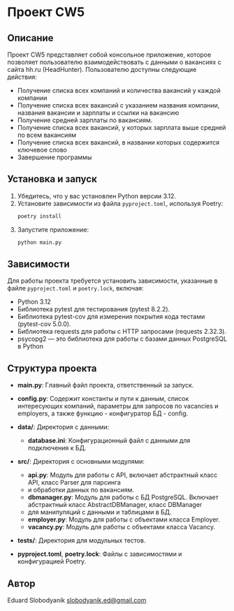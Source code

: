 # Проект CW5

## Описание
Проект CW5 представляет собой консольное приложение, которое позволяет пользователю взаимодействовать с данными о вакансиях с сайта hh.ru (HeadHunter). Пользователю доступны следующие действия:
- Получение списка всех компаний и количества вакансий у каждой компании
- Получение списка всех вакансий с указанием названия компании, названия вакансии и зарплаты и ссылки на вакансию
- Получение средней зарплаты по вакансиям.
- Получение списка всех вакансий, у которых зарплата выше средней по всем вакансиям
- Получение списка всех вакансий, в названии которых содержится ключевое слово
- Завершение программы

## Установка и запуск
1. Убедитесь, что у вас установлен Python версии 3.12.
2. Установите зависимости из файла `pyproject.toml`, используя Poetry:
    ```bash
    poetry install
    ```
3. Запустите приложение:
    ```bash
    python main.py
    ```

## Зависимости
Для работы проекта требуется установить зависимости, указанные в файле `pyproject.toml` и `poetry.lock`, включая:

- Python 3.12
- Библиотека pytest для тестирования (pytest 8.2.2).
- Библиотека pytest-cov для измерения покрытия кода тестами (pytest-cov 5.0.0).
- Библиотека requests для работы с HTTP запросами (requests 2.32.3).
- psycopg2 — это библиотека для работы с базами данных PostgreSQL в Python

## Структура проекта

- **main.py**: Главный файл проекта, ответственный за запуск.
- **config.py**: Содержит константы и пути к данным, список интересующих компаний, параметры для запросов
  по vacancies и employers, а также функцию - конфигуратор БД - config.
- **data/**: Директория с данными:
    - **database.ini**: Конфигурационный файл с данными для подключения к БД.

- **src/**: Директория с основными модулями:
    - **api.py**: Модуль для работы с API, включает абстрактный класс API, класс Parser для парсинга 
    - и обработки данных по вакансиям.
    - **dbmanager.py**: Модуль для работы с БД PostgreSQL. Включает абстрактный класс AbstractDBManager, класс DBManager
    - для манипуляций с данными и таблицами в БД.
    - **employer.py**: Модуль для работы с объектами класса Employer.
    - **vacancy.py**: Модуль для работы с объектами класса Vacancy.

- **tests/**: Директория для модульных тестов.

- **pyproject.toml**, **poetry.lock**: Файлы с зависимостями и конфигурацией Poetry.



## Автор
Eduard Slobodyanik <slobodyanik.ed@gmail.com>
